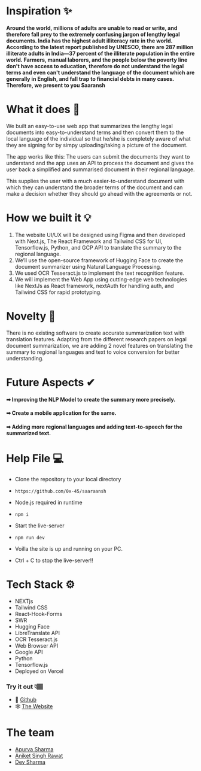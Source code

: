 # Inspiration ✨

<strong>Around the world, millions of adults are unable to read or write, and therefore fall prey to the extremely confusing jargon of lengthy legal documents. India has the highest adult illiteracy rate in the world. According to the latest report published by UNESCO, there are 287 million illiterate adults in India—37 percent of the illiterate population in the entire world. Farmers, manual laborers, and the people below the poverty line don't have access to education, therefore do not understand the legal terms and even can't understand the language of the document which are generally in English, and fall trap to financial debts in many cases. Therefore, we present to you Saaransh</strong>

# What it does 🙌

We built an easy-to-use web app that summarizes the lengthy legal documents into easy-to-understand terms and then convert them to the local language of the individual so that he/she is completely aware of what they are signing for by simpy uploading/taking a picture of the document.

The app works like this: The users can submit the documents they want to understand and the app uses an API to process the document and gives the user back a simplified and summarised document in their regional language.

This supplies the user with a much easier-to-understand document with which they can understand the broader terms of the document and can make a decision whether they should go ahead with the agreements or not.

# How we built it 💡

1. The website UI/UX will be designed using Figma and then developed with Next.js, The React Framework and Tailwind CSS for UI, Tensorflow.js, Python, and GCP API to translate the summary to the regional language.
2. We’ll use the open-source framework of Hugging Face to create the document summarizer using Natural Language Processing.
3. We used OCR Tesseract.js to implement the text recognition feature. 
4. We will implement the Web App using cutting-edge web technologies like NextJs as React framework, nextAuth for handling auth, and Tailwind CSS for rapid prototyping.

# Novelty 🥇

There is no existing software to create accurate summarization text with translation features. Adapting from the different research papers on legal document summarization, we are adding 2 novel features on translating the summary to regional languages and text to voice conversion for better understanding.

# Future Aspects ✔

#### ➡ Improving the NLP Model to create the summary more precisely.

#### ➡ Create a mobile application for the same.

#### ➡ Adding more regional languages and adding text-to-speech for the summarized text.

# Help File 💻

-  Clone the repository to your local directory
- `https://github.com/0x-45/saaraansh`

-  Node.js required in runtime
-  `npm i`

- Start the live-server 
- `npm run dev`

-  Voilla the site is up and running on your PC.

-  Ctrl + C to stop the live-server!!

# Tech Stack ⚙

- NEXTjs
- Tailwind CSS
- React-Hook-Forms
- SWR
- Hugging Face
- LibreTranslate API
- OCR Tesseract.js 
- Web Browser API
- Google API
- Python
- Tensorflow.js
- Deployed on Vercel

### Try it out 👇🏽

- 👤 [Github](https://github.com/0x-45/saaraansh)
- 🕸 [The Website](https://saaraansh.netlify.app/)


# The team

- [Apurva Sharma](https://github.com/Apurva-tech)
- [Aniket Singh Rawat](https://github.com/dikwickley)
- [Dev Sharma](https://github.com/cryptus-neoxys)
